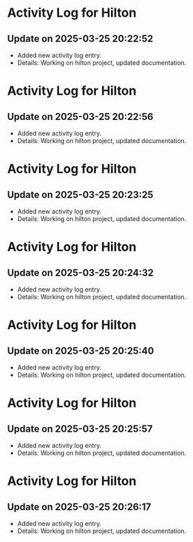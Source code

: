 # Activity Log for Hilton

## Update on 2025-03-25 20:22:52
- Added new activity log entry.
- Details: Working on hilton project, updated documentation.

# Activity Log for Hilton

## Update on 2025-03-25 20:22:56
- Added new activity log entry.
- Details: Working on hilton project, updated documentation.

# Activity Log for Hilton

## Update on 2025-03-25 20:23:25
- Added new activity log entry.
- Details: Working on hilton project, updated documentation.

# Activity Log for Hilton

## Update on 2025-03-25 20:24:32
- Added new activity log entry.
- Details: Working on hilton project, updated documentation.

# Activity Log for Hilton

## Update on 2025-03-25 20:25:40
- Added new activity log entry.
- Details: Working on hilton project, updated documentation.

# Activity Log for Hilton

## Update on 2025-03-25 20:25:57
- Added new activity log entry.
- Details: Working on hilton project, updated documentation.

# Activity Log for Hilton

## Update on 2025-03-25 20:26:17
- Added new activity log entry.
- Details: Working on hilton project, updated documentation.

